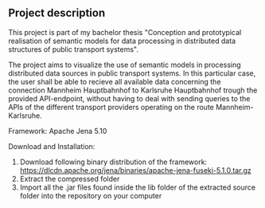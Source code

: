 ## Project description
 
This project is part of my bachelor thesis "Conception and prototypical realisation of semantic models for data processing in distributed data structures of public transport systems".

The project aims to visualize the use of semantic models in processing distributed data sources in public transport systems. 
In this particular case, the user shall be able to recieve all available data concerning the connection Mannheim Hauptbahnhof to Karlsruhe Hauptbahnhof trough the provided API-endpoint, without having to deal with sending queries to the APIs of the different transport providers operating on the route Mannheim-Karlsruhe.

Framework: Apache Jena 5.10

Download and Installation: 
1. Download following binary distribution of the framework: https://dlcdn.apache.org/jena/binaries/apache-jena-fuseki-5.1.0.tar.gz
2. Extract the compressed folder
3. Import all the .jar files found inside the lib folder of the extracted source folder into the repository on your computer
